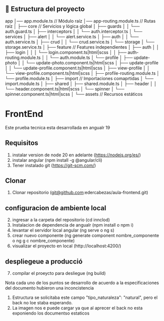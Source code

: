 
## 📂 Estructura del proyecto

app
│── app.module.ts // Módulo raíz
│── app-routing.module.ts // Rutas raíz
│
├── core // Servicios y lógica global
│ ├── guards
│ │ └── auth.guard.ts
│ ├── interceptors
│ │ └── auth.interceptor.ts
│ └── services
│ ├── alert
│ │ └── alert.service.ts
│ ├── auth
│ │ └── auth.service.ts
│ ├── crud
│ │ └── crud.service.ts
│ └── storage
│ └── storage.service.ts
│
├── feature // Features independientes
│ ├── auth
│ │ ├── login
│ │ │ └── login.component.ts|html|scss
│ │ ├── auth-routing.module.ts
│ │ └── auth.module.ts
│ └── profile
│ ├── update-photo
│ │ └── update-photo.component.ts|html|scss
│ ├── update-profile
│ │ └── update-profile.component.ts|html|scss
│ ├── view-profile
│ │ └── view-profile.component.ts|html|scss
│ ├── profile-routing.module.ts
│ └── profile.module.ts
│
├── import // Importaciones comaprtidas
│ └── import.module.ts
│
├── shared
│ ├── shared.module.ts
│ ├── header
│ │ └── header.component.ts|html|scss
│ └── spinner
│ └── spinner.component.ts|html|scss
│
└── assets // Recursos estáticos



# FrontEnd
Este prueba tecnica esta desarrollada en angualr 19

## Requisitos

1. instalar version de node 20 en adelante (https://nodejs.org/es/)
2. instalar angular (npm install -g @angular/cli)
3. Tener instalado git (https://git-scm.com/)

## Clonar 
1. Clonar repositorio (git@github.com:edercabezas/aula-frontend.git)

## configuracion de ambiente local

2. ingresar a la carpeta del repositorio  (cd innclod)
3. Instalacion de dependencia de angualr (npm install o npm i)
4. levantar el servidor local angular (ng serve o ng s)
5. crear nuevo componente (ng generate component nombre_componente o ng g c nombre_componente)
6. visualizar el proyecto en local (http://localhost:4200/)

## despliegeue a producció

7. compilar el proeycto para desliegue (ng build)


Nota cada uno de los puntos se desarrollo de acuerdo a la especificaciones del documento hubieron una inconcistencia 

1. Estructura se solicitaba este campo "tipo_naturaleza": "natural", pero el back no loe staba esperando.
2. La imagen nos e puede cargar ya que al aprecer el back no esta exponiendo los documentso estaticos
